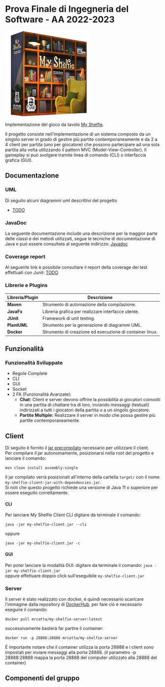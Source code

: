 # Prova Finale di Ingegneria del Software - AA 2022-2023

![alt text](src/main/resources/it/polimi/ingsw/View/GUI/17_MyShelfie_BGA/Publisher_material/Box%20noshadow%20280x280.png)

Implementazione del gioco da tavolo [My Shelfie](http://www.craniocreations.it/prodotto/my-shelfie/).

Il progetto consiste nell’implementazione di un sistema composto da un singolo server in grado di gestire più partite contemporaneamente e da 2 a 4 client per partita (uno per giocatore) che possono
partecipare ad una sola partita alla volta utilizzando il pattern MVC (Model-View-Controller). Il gameplay si può svolgere tramite linea di comando (CLI) o interfaccia grafica (GUI).

## Documentazione

### UML

Di seguito alcuni diagrammi uml descrittivi del progetto

- [TODO](https://....)

### JavaDoc

La seguente documentazione include una descrizione per la maggior parte delle classi e dei metodi utilizzati, segue le tecniche di documentazione di Java e può essere consultata al seguente
indirizzo: [Javadoc](https://)

### Coverage report

Al seguente link è possibile consultare il report della coverage dei test effettuati con Junit: [TODO](https://...)

### Librerie e Plugins

| Libreria/Plugin | Descrizione                                              |
|-----------------|----------------------------------------------------------|
| __Maven__       | Strumento di automazione della compilazione.             |
| __JavaFx__      | Libreria grafica per realizzare interfacce utente.       |
| __JUnit__       | Framework di unit testing.                               |
| __PlantUML__    | Strumento per la generazione di diagrammi UML.           |
| __Docker__      | Strumento di creazione ed esecuzione di container linux. |

## Funzionalità

### Funzionalità Sviluppate

- Regole Complete
- CLI
- GUI
- Socket
- 2 FA (Funzionalità Avanzate):
    - __Chat:__ Client e server devono offrire la possibilità ai giocatori coinvolti in una partita di chattare tra di loro, inviando messaggi (testuali) indirizzati a tutti i giocatori della partita
      o a un singolo giocatore.
    - __Partite Multiple:__ Realizzare il server in modo che possa gestire più partite contemporaneamente.

## Client

Di seguito è fornito il [jar precompilato](https://github.com/SigCatta/prog-ingsw-The_Compiler_Coalition/blob/main/deliveries/my-shelfie-client.jar) necessario per utilizzare il client. <br />
Per compilare il jar autonomamente, posizionarsi nella root del progetto e lanciare il comando:

```
mvn clean install assembly:single
```

Il jar compilato verrà posizionati all'interno della cartella ```target/``` con il nome ```my-shelfie-client-jar-with-dependencies.jar```. <br />
Si noti che questo progetto richiede una versione di Java 11 o superiore per essere eseguito correttamente.

#### CLI

Per lanciare My Shelfie Client CLI digitare da terminale il comando:

```
java -jar my-shelfie-client.jar --cli
```

oppure

```
java -jar my-shelfie-client.jar -c
```

#### GUI

Per poter lanciare la modalità GUI:
digitare da terminale il comando: ```java -jar my-shelfie-client.jar``` <br />
oppure
effettuare doppio click sull'eseguibile ```my-shelfie-client.jar```

### Server

Il server è stato realizzato con docker, è quindi necessario scaricare l'immagine dalla repository di [DockerHub](https://hub.docker.com/repository/docker/mrcatta/my-shelfie-server/general), per fare
ciò è necessario eseguire il comando:

```
docker pull mrcatta/my-shelfie-server:latest
```

successivamente basterà far partire il container:

```
docker run -p 28888:28888 mrcatta/my-shelfie-server 
```

É importante notare che il container utilizza la porta 28888 e i client sono impostati per inviare messaggi alla porta 28888. (il parametro -p 28888:28888 mappa la porta 28888 del computer utilizzato
alla 28888 del container)

## Componenti del gruppo
